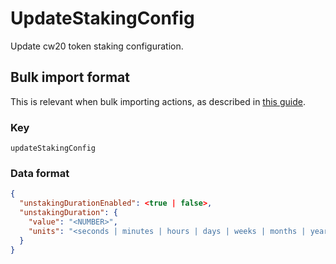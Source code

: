 # UpdateStakingConfig

Update cw20 token staking configuration.

## Bulk import format

This is relevant when bulk importing actions, as described in [this
guide](https://github.com/DA0-DA0/dao-dao-ui/wiki/Bulk-importing-actions).

### Key

`updateStakingConfig`

### Data format

```json
{
  "unstakingDurationEnabled": <true | false>,
  "unstakingDuration": {
    "value": "<NUMBER>",
    "units": "<seconds | minutes | hours | days | weeks | months | years>"
  }
}
```
